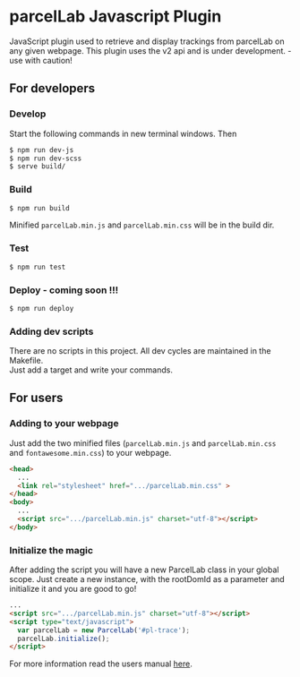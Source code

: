 # parcelLab Javascript Plugin
JavaScript plugin used to retrieve and display trackings from parcelLab on any given webpage.
This plugin uses the v2 api and is under development. - use with caution!

## For developers

### Develop
Start the following commands in new terminal windows. Then
```bash  
$ npm run dev-js
$ npm run dev-scss
$ serve build/
```

### Build
```bash
$ npm run build
```
Minified `parcelLab.min.js` and `parcelLab.min.css` will be in the build dir.


### Test
```bash
$ npm run test
```

### Deploy - coming soon !!!
```bash
$ npm run deploy
```

### Adding dev scripts
There are no scripts in this project. All dev cycles are maintained in the Makefile.  
Just add a target and write your commands.

## For users
### Adding to your webpage
Just add the two minified files (`parcelLab.min.js` and `parcelLab.min.css` and `fontawesome.min.css`) to your webpage.
```html
<head>
  ...
  <link rel="stylesheet" href=".../parcelLab.min.css" >
</head>
<body>
  ...
  <script src=".../parcelLab.min.js" charset="utf-8"></script>
</body>  
```

### Initialize the magic
After adding the script you will have a new ParcelLab class in your global scope. Just create a new instance, with the rootDomId as a parameter and initialize it and you are good to go!
```html
...
<script src=".../parcelLab.min.js" charset="utf-8"></script>
<script type="text/javascript">
  var parcelLab = new ParcelLab('#pl-trace');
  parcelLab.initialize();
</script>
```
For more information read the users manual [here]('').
